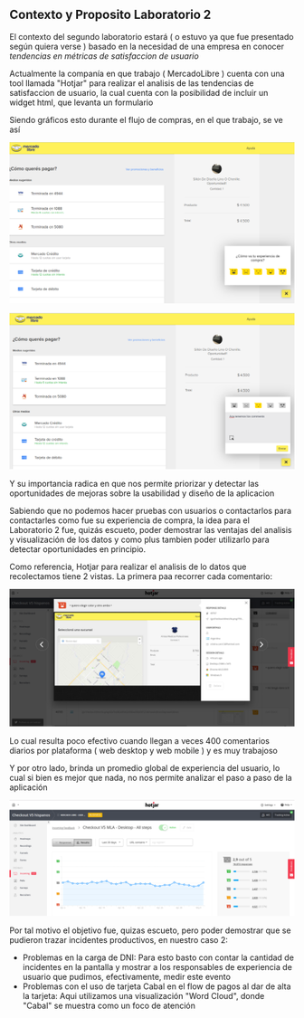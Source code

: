 Contexto y Proposito Laboratorio 2
---

El contexto del segundo laboratorio estará ( o estuvo ya que fue presentado según quiera verse ) basado en la necesidad de una empresa en conocer *tendencias en métricas de satisfaccion de usuario*

Actualmente la companía en que trabajo ( MercadoLibre ) cuenta con una tool llamada "Hotjar" para realizar el analisis de las tendencias de satisfaccion de usuario, la cual cuenta con la posibilidad de incluir un widget html, que levanta un formulario

Siendo gráficos esto durante el flujo de compras, en el que trabajo, se ve así

![alt text](https://raw.githubusercontent.com/luisepifanio/diplo_data_science/develop/analysis_and_visualization/tareas_integradoras/img/hotjar1.png "Logo Title Text 1")


![alt text](https://raw.githubusercontent.com/luisepifanio/diplo_data_science/develop/analysis_and_visualization/tareas_integradoras/img/hotjar2.png "Logo Title Text 1")

Y su importancia radica en que nos permite priorizar y detectar las oportunidades de mejoras sobre la usabilidad y diseño de la aplicacion

Sabiendo que no podemos hacer pruebas con usuarios o contactarlos para contactarles como fue su experiencia de compra, la idea para el Laboratorio 2 fue, quizás escueto, poder demostrar las ventajas del analisis y visualización de los datos y como plus tambien poder utilizarlo para detectar oportunidades en principio.

Como referencia, Hotjar para realizar el analisis de lo datos que recolectamos tiene 2 vistas. La primera paa recorrer cada comentario:

![alt text](https://raw.githubusercontent.com/luisepifanio/diplo_data_science/develop/analysis_and_visualization/tareas_integradoras/img/hotjar3.png "Logo Title Text 1")

Lo cual resulta poco efectivo cuando llegan a veces 400 comentarios diarios por plataforma ( web desktop y web mobile ) y es muy trabajoso

Y por otro lado, brinda un promedio global de experiencia del usuario, lo cual si bien es mejor que nada, no nos permite analizar el paso a paso de la aplicación

![alt text](https://raw.githubusercontent.com/luisepifanio/diplo_data_science/develop/analysis_and_visualization/tareas_integradoras/img/hotjar4.png "Logo Title Text 1")

Por tal motivo el objetivo fue, quizas escueto, pero poder demostrar que se pudieron trazar incidentes productivos, en nuestro caso 2:

- Problemas en la carga de DNI: Para esto basto con contar la cantidad de incidentes en la pantalla y mostrar a los responsables de experiencia de usuario que pudimos, efectivamente, medir este evento
- Problemas con el uso de tarjeta Cabal en el flow de pagos al dar de alta la tarjeta: Aqui utilizamos una visualización "Word Cloud", donde "Cabal" se muestra como un foco de atención


